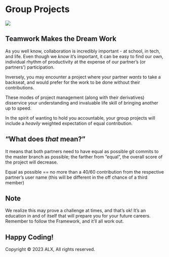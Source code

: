 Group Projects
==============

![](https://s3.amazonaws.com/alx-intranet.hbtn.io/uploads/medias/2018/7/ab0138760e80bc0ac3d1.jpg?X-Amz-Algorithm=AWS4-HMAC-SHA256&X-Amz-Credential=AKIARDDGGGOUSBVO6H7D%2F20230809%2Fus-east-1%2Fs3%2Faws4_request&X-Amz-Date=20230809T102514Z&X-Amz-Expires=86400&X-Amz-SignedHeaders=host&X-Amz-Signature=bb0082fee60acf62df95d307bc6910925caf4fb330a6a57ebc3e3a514959ba87)

Teamwork Makes the Dream Work
-----------------------------

As you well know, collaboration is incredibly important - at school, in tech, and life. Even though we _know_ it’s important, it can be easy to find our own, individual rhythm of productivity at the expense of our partner’s (or partners’) participation.

Inversely, you may encounter a project where your partner _wants_ to take a backseat, and would prefer for the work to be done without their contributions.

These modes of project management (along with their derivatives) disservice your understanding and invaluable life skill of bringing another up to speed.

In the spirit of wanting to hold you accountable, your group projects will include a _heavily_ weighted expectation of equal contribution.

“What does _that_ mean?”
------------------------

It means that both partners need to have equal as possible git commits to the master branch as possible; the farther from “equal”, the overall score of the project will decrease.

Equal as possible == no more than a 40/60 contribution from the respective partner’s user name (this will be different in the off chance of a third member)

Note
----

We realize this may prove a challenge at times, and that’s ok! It’s an education in and of itself that will prepare you for your future careers. Remember to follow the Framework, and it’ll all work out.

Happy Coding!
---
Copyright © 2023 ALX, All rights reserved.

